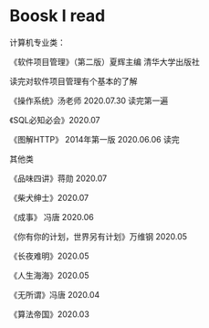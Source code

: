 # Boosk I read

计算机专业类：

《软件项目管理》（第二版）夏辉主编 清华大学出版社

读完对软件项目管理有个基本的了解

《操作系统》汤老师 2020.07.30 读完第一遍

《SQL必知必会》2020.07

《图解HTTP》 2014年第一版 2020.06.06 读完


其他类

《品味四讲》蒋勋 2020.07

《柴犬绅士》2020.07

《成事》 冯唐 2020.06

《你有你的计划，世界另有计划》万维钢 2020.05

《长夜难明》2020.05

《人生海海》2020.05 

《无所谓》冯唐 2020.04

《算法帝国》2020.03 

